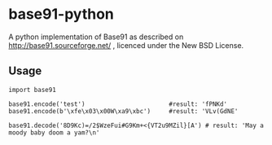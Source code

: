 base91-python
=============

A python implementation of Base91 as described on http://base91.sourceforge.net/ , licenced under the New BSD License.

Usage
-----

	import base91

	base91.encode('test')						#result: 'fPNKd'
	base91.encode(b'\xfe\x03\x00W\xa9\xbc') 	#result: 'VLv(GdNE'

	base91.decode('8D9Kc)=/2$WzeFui#G9Km+<{VT2u9MZil}[A') # result: 'May a moody baby doom a yam?\n'

